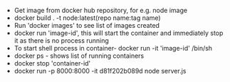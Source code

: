 - Get image from docker hub repository, for e.g. node image
- docker build . -t node:latest(repo name:tag name)
- Run 'docker images' to see list of images created
- docker run 'image-id', this will start the container and immediately stop it as there is no process running
- To start shell process in container- docker run -it 'image-id' /bin/sh
- docker ps - shows list of running containers
- docker stop 'container-id'
- docker run -p 8000:8000 -it d81f202b089d node server.js